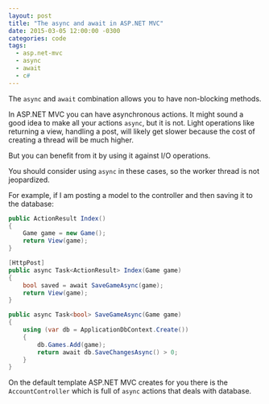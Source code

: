 ```yaml
---
layout: post
title: "The async and await in ASP.NET MVC"
date: 2015-03-05 12:00:00 -0300
categories: code
tags:
  - asp.net-mvc
  - async
  - await
  - c#
---
```

The `async` and `await` combination allows you to have non-blocking methods.

In ASP.NET MVC you can have asynchronous actions. It might sound a good idea to make all your actions `async`, but it is not. Light operations like returning a view, handling a post, will likely get slower because the cost of creating a thread will be much higher.

But you can benefit from it by using it against I/O operations.
<!--more-->

You should consider using `async` in these cases, so the worker thread is not jeopardized.

For example, if I am posting a model to the controller and then saving it to the database:

```csharp
public ActionResult Index()
{
    Game game = new Game();
    return View(game);
}

[HttpPost]
public async Task<ActionResult> Index(Game game)
{
    bool saved = await SaveGameAsync(game);
    return View(game);
}

public async Task<bool> SaveGameAsync(Game game)
{
    using (var db = ApplicationDbContext.Create())
    {
        db.Games.Add(game);
        return await db.SaveChangesAsync() > 0;
    }
}
```

On the default template ASP.NET MVC creates for you there is the `AccountController` which is full of `async` actions that deals with database.
